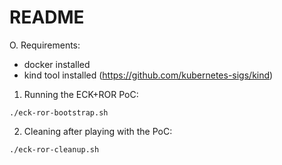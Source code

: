 # README

O. Requirements:
* docker installed
* kind tool installed (https://github.com/kubernetes-sigs/kind)

1. Running the ECK+ROR PoC:

`./eck-ror-bootstrap.sh`

2. Cleaning after playing with the PoC:

`./eck-ror-cleanup.sh`
